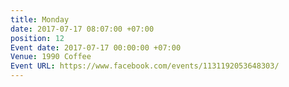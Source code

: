 ```yaml
---
title: Monday
date: 2017-07-17 08:07:00 +07:00
position: 12
Event date: 2017-07-17 00:00:00 +07:00
Venue: 1990 Coffee
Event URL: https://www.facebook.com/events/1131192053648303/
---
```


